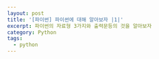 ```yaml
---
layout: post
title: '[파이썬] 파이썬에 대해 알아보자 |1|'
excerpt: 파이썬의 자료형 3가지와 출력문등의 것을 알아보자
category: Python
tags:
  - python
---
```



